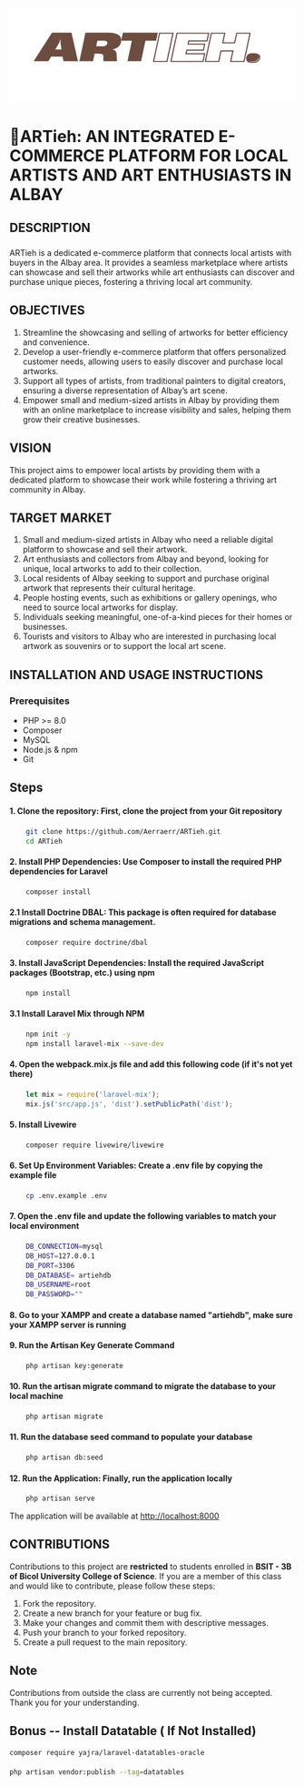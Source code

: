 ![Project Logo](resources/images/ARTiehlogo.png)
# 🎨ARTieh: AN INTEGRATED E-COMMERCE PLATFORM FOR LOCAL ARTISTS AND ART ENTHUSIASTS IN ALBAY

## DESCRIPTION 

<h3><strong></strong></h3>

ARTieh is a dedicated e-commerce platform that connects local artists with buyers in the Albay area. It provides a seamless marketplace where artists can showcase and sell their artworks while art enthusiasts can discover and purchase unique pieces, fostering a thriving local art community.
 
## OBJECTIVES
1. Streamline the showcasing and selling of artworks for better efficiency and convenience.
2. Develop a user-friendly e-commerce platform that offers personalized customer needs, allowing users to easily discover and purchase local artworks.
3. Support all types of artists, from traditional painters to digital creators, ensuring a diverse representation of Albay’s art scene.
4. Empower small and medium-sized artists in Albay by providing them with an online marketplace to increase visibility and sales, helping them grow their creative businesses.
 
## VISION
This project aims to empower local artists by providing them with a dedicated platform to showcase their work while fostering a thriving art community in Albay.

## TARGET MARKET
1. Small and medium-sized artists in Albay who need a reliable digital platform to showcase and sell their artwork.
2. Art enthusiasts and collectors from Albay and beyond, looking for unique, local artworks to add to their collection.
3. Local residents of Albay seeking to support and purchase original artwork that represents their cultural heritage.
4. People hosting events, such as exhibitions or gallery openings, who need to source local artworks for display.
5. Individuals seeking meaningful, one-of-a-kind pieces for their homes or businesses.
6. Tourists and visitors to Albay who are interested in purchasing local artwork as souvenirs or to support the local art scene.


## INSTALLATION AND USAGE INSTRUCTIONS

### Prerequisites
- PHP >= 8.0
- Composer
- MySQL
- Node.js & npm
- Git

## Steps

#### 1. Clone the repository: First, clone the project from your Git repository
```sh
    git clone https://github.com/Aerraerr/ARTieh.git
    cd ARTieh
```

#### 2. Install PHP Dependencies: Use Composer to install the required PHP dependencies for Laravel
```sh
    composer install
```

#### 2.1 Install Doctrine DBAL: This package is often required for database migrations and schema management.
```sh
    composer require doctrine/dbal
```

#### 3. Install JavaScript Dependencies: Install the required JavaScript packages (Bootstrap, etc.) using npm
```sh
    npm install
```

#### 3.1 Install Laravel Mix through NPM
```sh
    npm init -y
    npm install laravel-mix --save-dev
```

#### 4. Open the webpack.mix.js file and add this following code (if it's not yet there)
```js
    let mix = require('laravel-mix');
    mix.js('src/app.js', 'dist').setPublicPath('dist');
```

#### 5. Install Livewire
```sh
    composer require livewire/livewire
```

#### 6. Set Up Environment Variables: Create a .env file by copying the example file
```sh
    cp .env.example .env
```

#### 7. Open the .env file and update the following variables to match your local environment
```sh
    DB_CONNECTION=mysql
    DB_HOST=127.0.0.1
    DB_PORT=3306
    DB_DATABASE= artiehdb
    DB_USERNAME=root
    DB_PASSWORD=""
```

#### 8. Go to your XAMPP and create a database named "artiehdb", make sure your XAMPP server is running

#### 9. Run the Artisan Key Generate Command
```sh
    php artisan key:generate
```

#### 10. Run the artisan migrate command to migrate the database to your local machine
```sh
    php artisan migrate
```

#### 11. Run the database seed command to populate your database
```sh
    php artisan db:seed
```

#### 12. Run the Application: Finally, run the application locally
```sh
    php artisan serve
```

The application will be available at [http://localhost:8000](http://localhost:8000)

## CONTRIBUTIONS

Contributions to this project are **restricted** to students enrolled in **BSIT - 3B of Bicol University College of Science**. If you are a member of this class and would like to contribute, please follow these steps:

1. Fork the repository.
2. Create a new branch for your feature or bug fix.
3. Make your changes and commit them with descriptive messages.
4. Push your branch to your forked repository.
5. Create a pull request to the main repository.

## Note

Contributions from outside the class are currently not being accepted. Thank you for your understanding.



## Bonus -- Install Datatable ( If Not Installed)

```sh
composer require yajra/laravel-datatables-oracle

php artisan vendor:publish --tag=datatables
```



